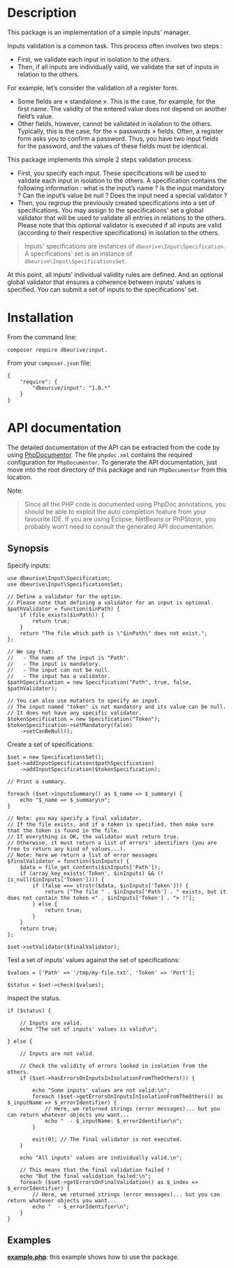 # Description

This package is an implementation of a simple inputs' manager.

Inputs validation is a common task. This process often involves two steps :

* First, we validate each input in isolation to the others.
* Then, if all inputs are individually valid, we validate the set of inputs in relation to the others.

For example, let’s consider the validation of a register form.

* Some fields are « standalone ». This is the case, for example, for the first name. The validity of the entered value does not depend on another field’s value.
* Other fields, however, cannot be validated in isolation to the others. Typically, this is the case, for the « passwords » fields. Often, a register form asks you to confirm a password. Thus, you have two input fields for the password, and the values of these fields must be identical.

This package implements this simple 2 steps validation process.

* First, you specify each input. These specifications will be used to validate each input in isolation to the others.
  A specification contains the following information : what is the input’s name ? Is the input mandatory ?
  Can the input’s value be null ? Does the input need a special validator ?
* Then, you regroup the previously created specifications into a set of specifications.
  You may assign to the specifications’ set a global validator that will be used to validate all entries in relations to the others.
  Please note that this optional validator is executed if all inputs are valid (according to their respective specifications) in isolation to the others. 

> Inputs' specifications are instances of `dbeurive\Input\Specification`.
> A specifications' set is an instance of `dbeurive\Input\SpecificationsSet`. 

At this point, all inputs’ individual validity rules are defined. And an optional global validator that ensures a coherence between inputs’ values is specified.
You can submit a set of inputs to the specifications’ set.

# Installation

From the command line:

    composer require dbeurive/input.

From your `composer.json` file:

    {
        "require": {
            "dbeurive/input": "1.0.*"
        }
    }

# API documentation

The detailed documentation of the API can be extracted from the code by using [PhpDocumentor](https://www.phpdoc.org/).
The file `phpdoc.xml` contains the required configuration for `PhpDocumentor`.
To generate the API documentation, just move into the root directory of this package and run `PhpDocumentor` from this location.

Note:

> Since all the PHP code is documented using PhpDoc annotations, you should be able to exploit the auto completion feature from your favourite IDE.
> If you are using Eclipse, NetBeans or PhPStorm, you probably won’t need to consult the generated API documentation.

## Synopsis

Specify inputs:

    use dbeurive\Input\Specification;
    use dbeurive\Input\SpecificationsSet;
    
    // Define a validator for the option.
    // Please note that defining a validator for an input is optional.
    $pathValidator = function($inPath) {
        if (file_exists($inPath)) {
            return true;
        }
        return "The file which path is \"$inPath\" does not exist.";
    };
    
    // We say that:
    //   - The name of the input is "Path".
    //   - The input is mandatory.
    //   - The input can not be null.
    //   - The input has a validator.
    $pathSpecification = new Specification("Path", true, false, $pathValidator);
    
    // You can also use mutators to specify an input.
    // The input named "token" is not mandatory and its value can be null.
    // It does not have any specific validator.
    $tokenSpecification = new Specification("Token");
    $tokenSpecification->setMandatory(false)
        ->setCanBeNull();

Create a set of specifications:

    $set = new SpecificationsSet();
    $set->addInputSpecification($pathSpecification)
        ->addInputSpecification($tokenSpecification);
        
    // Print a summary.
                
    foreach ($set->inputsSummary() as $_name => $_summary) {
        echo "$_name => $_summary\n";
    }
    
    // Note: you may specify a final validator.
    // If the file exists, and if a token is specified, then make sure that the token is found in the file.
    // If everything is OK, the validator must return true.
    // Otherwise, it must return a list of errors' identifiers (you are free to return any kind of values...).
    // Note: here we return a list of error messages
    $finalValidator = function($inInputs) {
        $data = file_get_contents($inInputs['Path']);
        if (array_key_exists('Token', $inInputs) && (! is_null($inInputs['Token']))) {
            if (false === strstr($data, $inInputs['Token'])) {
                return ["The file " . $inInputs['Path'] . " exists, but it does not contain the token <" . $inInputs['Token'] . "> !"];
            } else {
                return true;
            }
        }
        return true;
    };
    
    $set->setValidator($finalValidator);

Test a set of inputs' values against the set of specifications:

    $values = ['Path' => '/tmp/my-file.txt', 'Token' => 'Port'];
    
    $status = $set->check($values);

Inspect the status.

    if ($status) {
    
        // Inputs are valid.
        echo "The set of inputs' values is valid\n";
    
    } else {
    
        // Inputs are not valid.
    
        // Check the validity of errors looked in isolation from the others.
        if ($set->hasErrorsOnInputsInIsolationFromTheOthers()) {
    
            echo "Some inputs' values are not valid:\n";
            foreach ($set->getErrorsOnInputsInIsolationFromTheOthers() as $_inputName => $_errorIdentifier) {
                // Here, we returned strings (error messages)... but you can return whatever objects you want...
                echo "  - $_inputName: $_errorIdentifier\n";
            }
    
            exit(0); // The final validator is not executed.
        }
    
        echo "All inputs' values are individually valid.\n";
    
        // This means that the final validation failed !
        echo "But the final validation failed:\n";
        foreach ($set->getErrorsOnFinalValidation() as $_index => $_errorIdentifier) {
            // Here, we returned strings (error messages)... but you can return whatever objects you want...
            echo "  - $_errorIdentifier\n";
        }
    }
    
## Examples

**[example.php](https://github.com/dbeurive/input/blob/master/examples/example.php)**: this example shows how to use the package.



